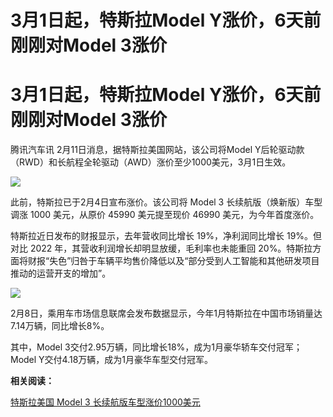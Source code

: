 # 3月1日起，特斯拉Model Y涨价，6天前刚刚对Model 3涨价

# 3月1日起，特斯拉Model Y涨价，6天前刚刚对Model 3涨价

腾讯汽车讯 2月11日消息，据特斯拉美国网站，该公司将Model Y后轮驱动款（RWD）和长航程全轮驱动（AWD）涨价至少1000美元，3月1日生效。

![](https://inews.gtimg.com/om_bt/O0-qbtwQZw38PWs8Mosza4CWh8ZhF8F5SJv_TndpbBhPMAA/1000)

此前，特斯拉已于2月4日宣布涨价。该公司将 Model 3 长续航版（焕新版）车型调涨 1000 美元，从原价 45990 美元提至现价 46990
美元，为今年首度涨价。

特斯拉近日发布的财报显示，去年营收同比增长 19%，净利润同比增长 19%。但对比 2022 年，其营收利润增长却明显放缓，毛利率也未能重回
20%。特斯拉方面将财报“失色”归咎于车辆平均售价降低以及“部分受到人工智能和其他研发项目推动的运营开支的增加”。

![](https://inews.gtimg.com/om_bt/OUwQp4vBSrQcc2jquBPPIXBBfjK-G18HW6uPHqXhAfgYkAA/1000)

2月8日，乘用车市场信息联席会发布数据显示，今年1月特斯拉在中国市场销量达7.14万辆，同比增长8%。

其中，Model 3交付2.95万辆，同比增长18%，成为1月豪华轿车交付冠军；Model Y交付4.18万辆，成为1月豪华车型交付冠军。

**相关阅读：**

[特斯拉美国 Model 3 长续航版车型涨价1000美元](https://news.qq.com/rain/a/20240205A00NNT00)

